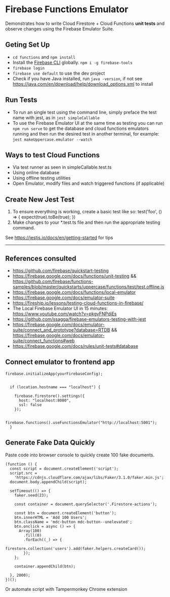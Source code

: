 # Firebase Functions Emulator

Demonstrates how to write Cloud Firestore + Cloud Functions **unit tests** and observe changes using the Firebase Emulator Suite.

## Geting Set Up

- `cd functions` and `npm install`
- Install the [Firebase CLI](https://firebase.google.com/docs/cli) globally. `npm i -g firebase-tools`
- `firebase login`
- `firebase use default` to use the dev project
- Check if you have Java installed, run `java -version`, if not see https://java.com/en/download/help/download_options.xml to install

## Run Tests

- To run an single test using the command line, simply preface the test name with jest, as in `jest simpleCallable`
- To use the Firebase Emulator UI at the same time as testing you can run `npm run serve` to get the database and cloud functions emulators running and then run the desired test in another terminal, for example: `jest makeUppercase.emulator --watch`


## Ways to test Cloud Functions
- Via test runner as seen in simpleCallable.test.ts
- Using online database
- Using offline testing utilities
- Open Emulator, modify files and watch triggered functions (if applicable)


## Create New Jest Test
1. To ensure everything is working, create a basic test like so:
test('foo', () => {
    expect(true).toBe(true);
})
2. Make changes to your *.test.ts file and then run the appropriate testing command.

See https://jestjs.io/docs/en/getting-started for tips


------------

## References consulted

- https://github.com/firebase/quickstart-testing
- https://firebase.google.com/docs/functions/unit-testing && https://github.com/firebase/functions-samples/blob/master/quickstarts/uppercase/functions/test/test.offline.js
- https://firebase.google.com/docs/functions/local-emulator
- https://firebase.google.com/docs/emulator-suite
- https://fireship.io/lessons/testing-cloud-functions-in-firebase/
- The Local Firebase Emulator UI in 15 minutes: https://www.youtube.com/watch?v=pkgvFNPdiEs
- https://github.com/ssagga/firebase-emulators-testing-with-jest
- https://firebase.google.com/docs/emulator-suite/connect_and_prototype?database=RTDB && https://firebase.google.com/docs/emulator-suite/connect_functions#web
- https://firebase.google.com/docs/rules/unit-tests#database


## Connect emulator to frontend app

```
firebase.initializeApp(yourFirebaseConfig);
  

  if (location.hostname === "localhost") {

    firebase.firestore().settings({
      host: "localhost:8080",
      ssl: false
    });

    firebase.functions().useFunctionsEmulator("http://localhost:5001");
  }
```


## Generate Fake Data Quickly

Paste code into browser console to quickly create 100 fake documents.
```
(function () {
  const script = document.createElement('script');
  script.src =
    'https://cdnjs.cloudflare.com/ajax/libs/Faker/3.1.0/faker.min.js';
  document.body.appendChild(script);

  setTimeout(() => {
    faker.seed(23);

    const container = document.querySelector('.Firestore-actions');

    const btn = document.createElement('button');
    btn.innerHTML = 'Add 100 Users';
    btn.className = 'mdc-button mdc-button--unelevated';
    btn.onclick = async () => {
      Array(100)
        .fill(0)
        .forEach((_) => {
          firestore.collection('users').add(faker.helpers.createCard());
        });
    };

    container.appendChild(btn);

  }, 2000);
})();
```
Or automate script with Tampermonkey Chrome extension